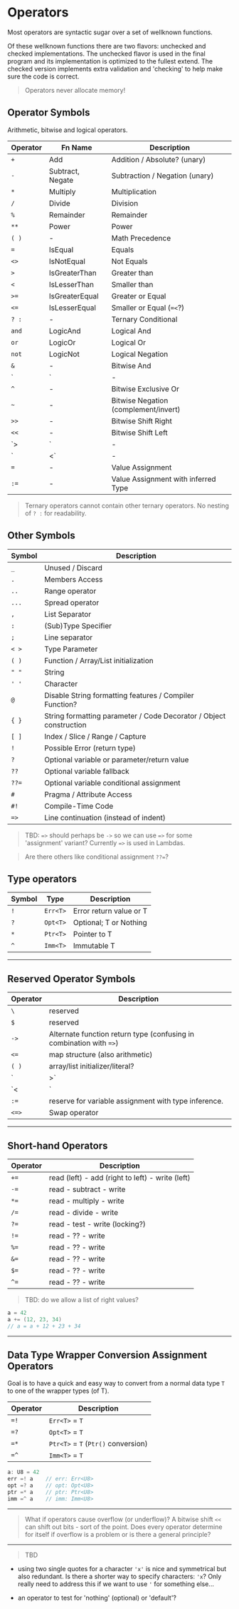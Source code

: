 # Operators

Most operators are syntactic sugar over a set of wellknown functions.

Of these wellknown functions there are two flavors: unchecked and checked implementations. The unchecked flavor is used in the final program and its implementation is optimized to the fullest extend. The checked version implements extra validation and 'checking' to help make sure the code is correct.

> Operators never allocate memory!

## Operator Symbols

Arithmetic, bitwise and logical operators.

| Operator | Fn Name | Description
|--|--|--
| `+` | Add | Addition / Absolute? (unary)
| `-` | Subtract, Negate | Subtraction / Negation (unary)
| `*` | Multiply | Multiplication
| `/` | Divide | Division
| `%` | Remainder | Remainder
| `**` | Power | Power
| `( )` | - | Math Precedence
| `=` | IsEqual | Equals
| `<>` | IsNotEqual | Not Equals
| `>` | IsGreaterThan | Greater than
| `<` | IsLesserThan | Smaller than
| `>=` | IsGreaterEqual | Greater or Equal
| `<=` | IsLesserEqual | Smaller or Equal (`=<`?)
| `? :` | - | Ternary Conditional
| `and` | LogicAnd | Logical And
| `or` | LogicOr | Logical Or
| `not` | LogicNot | Logical Negation
| `&` | - | Bitwise And
| `|` | - | Bitwise Or
| `^` | - | Bitwise Exclusive Or
| `~` | - | Bitwise Negation (complement/invert)
| `>>` | - | Bitwise Shift Right
| `<<` | - | Bitwise Shift Left
| `>|` | - | Bitwise Rotate Right
| `|<` | - | Bitwise Rotate Left
| `=` | - | Value Assignment
| `:=` | - | Value Assignment with inferred Type

> Ternary operators cannot contain other ternary operators. No nesting of `? :` for readability.

## Other Symbols

| Symbol | Description
|---|---
| `_` | Unused / Discard
| `.` | Members Access
| `..` | Range operator
| `...` | Spread operator
| `,` | List Separator
| `:` | (Sub)Type Specifier
| `;` | Line separator
| `< >` | Type Parameter
| `( )` | Function / Array/List initialization
| `" "` | String
| `' '` | Character
| `@` | Disable String formatting features / Compiler Function?
| `{ }` | String formatting parameter / Code Decorator / Object construction
| `[ ]` | Index / Slice / Range / Capture
| `!` | Possible Error (return type)
| `?` | Optional variable or parameter/return value
| `??` | Optional variable fallback
| `??=` | Optional variable conditional assignment
| `#` | Pragma / Attribute Access
| `#!` | Compile-Time Code
| `=>` | Line continuation (instead of indent)

> TBD: `=>` should perhaps be `->` so we can use `=>` for some 'assignment' variant? Currently `=>` is used in Lambdas.

> Are there others like conditional assignment `??=`?

## Type operators

| Symbol | Type | Description
|---|---|---
| `!` | `Err<T>`  | Error return value or T
| `?` | `Opt<T>`  | Optional; T or Nothing
| `*` | `Ptr<T>`  | Pointer to T
| `^` | `Imm<T>`  | Immutable T

---

## Reserved Operator Symbols

| Operator | Description
|---|---
| `\` | reserved
| `$` | reserved
| `->` | Alternate function return type (confusing in combination with `=>`)
| `<=` | map structure (also arithmetic)
| `( )` | array/list initializer/literal?
| `|>` | 
| `<|` | 
| `:=` | reserve for variable assignment with type inference.
| `<=>` | Swap operator

---

## Short-hand Operators

| Operator | Description
|---|---
| `+=` | read (left) - add (right to left) - write (left)
| `-=` | read - subtract - write
| `*=` | read - multiply - write
| `/=` | read - divide - write
| `?=` | read - test - write (locking?)
| `!=` | read - ?? - write
| `%=` | read - ?? - write
| `&=` | read - ?? - write
| `$=` | read - ?? - write
| `^=` | read - ?? - write

> TBD: do we allow a list of right values?

```csharp
a = 42
a += (12, 23, 34)
// a = a + 12 + 23 + 34
```

---

## Data Type Wrapper Conversion Assignment Operators

Goal is to have a quick and easy way to convert from a normal data type `T` to one of the wrapper types (of T).

| Operator | Description
|---|---
| `=!` | `Err<T>` = `T`
| `=?` | `Opt<T>` = `T`
| `=*` | `Ptr<T>` = `T` (`Ptr()` conversion)
| `=^` | `Imm<T>` = `T`

```csharp
a: U8 = 42
err =! a    // err: Err<U8>
opt =? a    // opt: Opt<U8>
ptr =* a    // ptr: Ptr<U8>
imm =^ a    // imm: Imm<U8>
```

---

> What if operators cause overflow (or underflow)? A bitwise shift `<<` can shift out bits - sort of the point. Does every operator determine for itself if overflow is a problem or is there a general principle?

---

> TBD

- using two single quotes for a character `'x'` is nice and symmetrical but also redundant. Is there a shorter way to specify characters: `'x`? Only really need to address this if we want to use `'` for something else...

- an operator to test for 'nothing' (optional) or 'default'?
